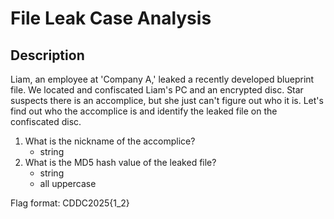 # File Leak Case Analysis

## Description


Liam, an employee at 'Company A,' leaked a recently developed blueprint file.
We located and confiscated Liam's PC and an encrypted disc.
Star suspects there is an accomplice, but she just can't figure out who it is.
Let's find out who the accomplice is and identify the leaked file on the confiscated disc.

1. What is the nickname of the accomplice?
   - string
2. What is the MD5 hash value of the leaked file?
   - string
   - all uppercase

Flag format: CDDC2025{1_2}
